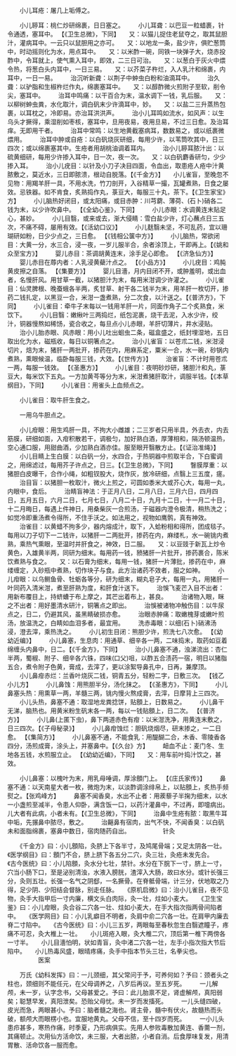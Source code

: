<!-- { "loadSidebar": true } -->
　　小儿耳疮：屠几上垢傅之。

　　小儿聤耳：桃仁炒研绵裹，日日塞之。
　　小儿耳聋：以巴豆一粒蜡裹，针令通透，塞耳中。 【《卫生总微》，下同】　　又：以猫儿捉住老鼠夺之，取其鼠胆汁，灌病耳中。一云只以鼠胆用之亦可。　　又：以地龙一条，盐少许，俱贮葱筒中，时动摇则化为水，用点耳中。　　又：以米酢一碗，同铁一块弹子大，烧赤投酢中，令耳就上，使气熏入耳中，即效，二三日可治。　　又：以葱白于灰火中煨令热，将葱白头内耳中，一日三易。　　又：以芥菜子杵烂，入人乳汁和绵裹，内耳中，一日一易。
　　治沉听新聋：以荆子中蚛虫白粉和油滴耳中。
　　治久聋：以驴脂和生椒杵烂作丸，绵裹塞耳中。　　又：以醇酢微火煎附子至软，削令尖，塞耳中。
　　治耳中鸣痛：以干百合为末，温水调下一钱，乳后服。　　又：以柳树蚛虫粪，水化取汁，调白矾末少许滴耳中，妙。　　又：以盐二三升蒸热包裹，以耳枕之，冷即易。亦治耳洪洪声。
　　治小儿耳鸣如流水，如风声：以生乌头才撅得，乘湿削如枣核，塞耳中，旦用夜易，夜用旦易，不过三日愈。及治耳痒。无即用干者。
　　治耳中常鸣：以生地黄截塞病耳，数数易之，或以纸裹微煨用。
　　治耳中肿或自疮：以白矾烧灰研细，每用少许，以苇筒吹其中，日三四次；或以绵裹塞其中。生疮者用胡桃油调着耳内。
　　治小儿聤耳脓汁出：以硫黄细研，每用少许掺入耳中，日一次，夜一次。　　又：以白矾麝香研匀，少少掺入耳。
　　治小儿疣目：以针及小刀子决目四面，令血出，取患疮人疮中汁黄脓敷之，莫近水，三日即脓溃，根动自脱落。【《千金方》】　　小儿雀盲，至晚忽不见物：用羯羊肝一具，不用水洗，竹刀剖开，入谷精草一撮，瓦罐煮熟，日食之屡效。忌铁器。如不肯食，炙熟捣作丸，菉豆大，每服三十丸，茶下。【《卫生家宝》方】
　　小儿脑热好闭目，或太阳痛，或目赤肿：川芎藭、薄荷、(石卜)硝各二钱为末，以少许吹鼻中。 【《全幼心鉴》，下同】
　　小儿赤眼：水调黄连末贴足心，甚妙。
　　小儿目翳，或来或去，渐大侵睛：雪白盐少许，灯心蘸点日三五次，不痛不碍，屡用有效。【《活幼口议》】
　　小儿麸翳未坚，不可乱药，宜以珊瑚研如粉，日少少点之，三日愈。 【《钱相公箧中方》】
　　小儿脑热，常欲闭目：大黄一分，水三合，浸一夜，一岁儿服半合，余者涂顶上，干即再上。【《姚和众至宝方》】
　　婴儿赤目：茶调胡黄连末，涂手足心即愈。 【《济急仙方》】
　　婴儿赤目在蓐内者：人乳浸黄蘗汁点之。 【《小品方》】
　　小儿疣目：鸡肫黄皮擦之自落。 【《集要方》】
　　婴儿目濇，月内目闭不开，或肿羞明，或出血者，名慢肝风。用甘草一截，以猪胆汁为末，每用米泔调少许灌之。
　　小儿雀目：仙灵脾根、晚蚕蛾各半两，炙甘草、射干各二钱半为末，用羊肝一枚切开，掺药二钱扎定，以黑豆一合，米泔一盏煮熟，分二次食，以汁送之。【《普济方》，下同】
　　小儿雀目：牵牛子末每以一钱用羊肝一片，同面作角子二个炙熟食，米饮下。
　　小儿目翳：嫩楸叶三两捣烂，纸包泥裹，烧干去泥，入水少许，绞汁，铜器慢熬如稀饧，瓷合收之，每旦点小儿赤眼，羊肝切薄片，井水浸贴。
　　治小儿胎赤眼、风赤眼：用小儿吐出蛔虫二条，磁盒盛之，纸封埋湿地，五日取出化为水，磁瓶收，每日以铜箸点之。
　　治小儿雀盲：以苍朮二钱，米泔浸切片，焙为末，猪肝一两批开，掺药在内，用麻系定，粟米一合，水一碗，砂锅内煮熟，熏眼候温，临卧每服三钱，大效。【《世传方》】
　　治雀盲：不计时用苍朮一两，每服一钱效。 【《圣惠方》】
　　小儿雀目：夜明砂炒研，猪胆汁和丸，菉豆大，每米饮下五丸。一方加黄芩等分为末，米泔煮猪肝取汁，调服半钱。【《本草纲目》，下同】
　　小儿雀目：用雀头上血频点之。

　　小儿雀目：取牛肝生食之。

　　一用乌牛胆点之。

　　小儿疳眼：用生鸡肝一具，不拘大小雌雄；二三岁者只用半具，外去衣，内去筋膜，研细如面，入疳积散若干，调极匀，加好熟白酒，厚薄相和，隔汤顿温热，空心通口服，用甜曲酒，少加熟白酒亦佳。服至眼开翳散方止。【《证治准绳》】
　　小儿目睛上生白膜：以白矾一分，水四合，于热铜器中煎取半合，下白蜜调之，用绵滤过，每用芥子许点之，日三。【《卫生总微》，下同】
　　瞖膜厚重：以猪胆白皮曝干，合作小绳，如粗钗股大，烧作灰，放冷研细，点翳上三五度，瘥。
　　治目盲：以猪胆一枚取汁，微火上煎之，可圆如黍米大或芥心大，每用一丸，内眼中，食后。
　　治睛盲神法：于正月八日，二月八日，三月六日，四月四日，五月五日，六月二日，七月七日，八月二十日，九月十二日，十一月二十日，十二月晦日，每遇上件神日，用桑柴灰一合煎汤，于磁器内澄令极清，稍热洗之；如觉冷即重汤煮令得所，不住手沃之。如法用之，视物如鹰鹘，真有神效。
　　治雀目：以黄蜡不拘多少，器内熔成汁，取下，入蛤粉相和得所，团成毯子。每用以刀子切下一二钱许，以猪肝一二两批开，掺药在内，麻缕札，水一碗铫内煮熟，乘热气熏眼，至温时并肝食之，神效，日二服。　　又：以豆豉于新瓦上炒令黄色，入雄黄半两，同研为细末。每用药一钱，豮猪肝一片批开，掺药裹合，陈米饮煮熟与食之。　　又：以石膏为细末，每用一钱，猪肝一片薄批，掺药在中，麻缕缠定，入砂瓶中煮熟，切作块子与食。此方治诸药不效者，服之如神。
　　小儿疳眼：以乌鲗鱼骨、牡蛎各等分，研为细末，糊丸皂子大，每用一丸，用猪肝一叶同药入清米泔，煮至肝熟为度，和肝食汁送下。
　　治悞飞麦芒入目不出者：用新布覆目上，持蛴螬于布上摩之，其芒出着布上，甚良。
　　治诸物入眼，眯之不出者：用好墨清水研汁，铜箸点之即出。
　　治悞被诸物冲触伤目：以牛尿点之，日二，仍避其风，虽黑睛破损亦愈。
　　治眼赤肿痛：取嫩槐芽或嫩叶煎汤，放温洗之，白睛如血泪多者，最宜用。
　　洗赤毒眼：以细(石卜)硝沸汤浸，澄去滓，乘热洗之。
　　小儿初生目闭：熊胆少许，煎洗七八次愈。 【《幼幼近编》】
　　小儿鼻塞，生息肉：用通草、细辛各一两，二味捣末，取药如豆着绵缠头内鼻中，日二。【《千金方》，下同】
　　治小儿鼻塞不通，浊涕流出：杏仁半两，蜀椒、附子、细辛各六铢，四味(口父)咀，以酢五合渍药一宿，明日以猪脂五合，煮令附子色黄，膏成，去滓了，更以涂絮导鼻孔中，日再，兼摩顶。
　　小儿鼻疳赤烂：兰香叶烧灰二钱，铜青五分，轻粉二字，日敷三次。 【钱乙小儿方】
　　小儿鼻蚀：用熊胆半分，汤化抹之。 【《圣惠方》，下同】
　　小儿鼻塞头热：用熏草一两，羊髓三两，铫内慢火熬成膏，去滓，日摩背上三四次。
　　小儿头热，鼻塞不通：取湿地龙粪捻饼，贴顖上，日数易之。
　　小儿鼻干无涕，脑热也。用黄米粉生矾末各一两，每以一钱贴顖上，日二次。 【《普济方》】
　　小儿鼻(上匿下虫)，鼻下两道赤色有疳：以米泔洗净，用黄连末敷之，日三四次。【《子母秘录》】
　　小儿鼻疳蚀烂：胆矾烧烟尽，研末掺之，一二日愈。 【《集简方》】
　　小儿鼻塞不通，不能食乳：用醍醐二合，木香、零陵香各四分，汤煎成膏，涂头上，并塞鼻中。【《久台》方】
　　衄血不止：麦门冬、生地各五钱，水煎服立止。 【《幼幼近编》，下同】　　又：用车前叶捣汁饮之，甚效。

　　小儿鼻塞：以槐叶为末，用乳母唾调，厚涂顖门上。 【《庄氏家传》】
　　鼻塞不通：以天南星大者一枚，微炮为末，以淡酢调涂绯帛上，以贴顖上，炙热手频熨之。【张鸡峰方】
　　鼻塞不闻香臭，水出不止者：用蒺藜子半掬为细末，以水一小盏煎至减半，令患人仰卧，满含饭一口，以药汁灌鼻中，不过再，即嚏病出。儿大者有此病，小者未有。【《卫生总微》，下同】
　　治鼻中生疮有脓：取黑牛耳中垢，先搌鼻中脓尽，敷之。
　　治齆鼻有宿肉，出气不快，不闻香臭：以白矾未和面脂绵裹，塞鼻中数日，宿肉随药自出。
　　　　　针灸

　　《千金方》曰：小儿顖陷，灸脐上下各半寸，及鸠尾骨端；又足太阴各一壮。　　《医学纲目》曰：顖门不合，脐上脐下各五分二穴，灸三壮，灸疮未发先合。　　《古今医统》曰：小儿陷顖，灸水分七壮，禁针。水分在下脘下一寸，脐上一寸，穴当小肠下口，至是泌别清浊，水液入膀胱，渣滓入大肠，故曰水分。或针长强三分，灸则五壮。长强一名气之阴郄，一名撅骨。在脊骶骨端，计三分，伏地取之乃得，足少阴、少阳结会督脉，别走任脉。　　《原机启微》曰：治小儿雀目，夜不见物，灸手大指甲后一寸内廉，横文头白肉际，灸一壮，炷如小麦大。　　《卫生宝鉴》曰：小儿疳眼，灸合谷二穴各一壮、炷如小麦大，在手大指次指两骨间陷者中。　　《医学网目》曰：小儿乳癖目不明者，灸肩中俞二穴各一壮。在肩甲内廉去脊二寸陷中。　　《古今医统》曰：小儿三五岁，两眼每至春秋忽生白翳遮瞳子，疼痛不可忍，灸大椎上一壮。　　小儿斑疮入眼，灸大椎二穴，顶后第一椎下两傍各一寸半。　　小儿目濇怕明，状如青盲，灸中渚二穴各一壮，左手小指次指大节后陷中。　　小儿热毒风盛，眼晴疼痛，灸手中指本节头三壮，名拳尖也。
　　　　　医案

　　万氏《幼科发挥》曰：一儿颈细，其父常问于予，可养何如？予曰：颈者头之柱也，颈细则不能任元，在父母调养之，八岁后再议。至五岁死。
　　一儿解颅，未一岁，认字念书，父母甚爱之。予曰：此儿胎禀不足，肾虚解颅，真阳弱矣；聪慧早发，真阳泄矣。恐贻父母忧。未一岁而发搐死。
　　一儿头缝四破，皮光而急，两眼甚小。予曰：脑者髓之海也。肾主骨，髓中有伏火，故髓热而头破，额颅大而眼楞小也。宜服地黄丸。父母不信，至十四岁而死。
　　一小儿头患疖甚多，寒热作痛，时季夏，乃形病俱实。先用人参败毒散加黄连、香薷一剂，其痛顿止。次用仙方活命饮，未三服，大者出脓，小者自消。后食厚味复发，用清胃散、活命饮各一服而愈。
